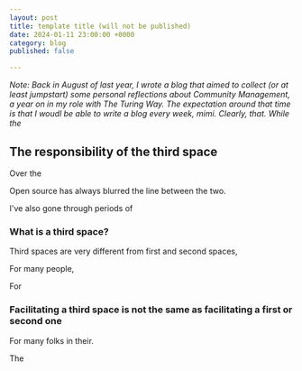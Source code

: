 ```yaml
---
layout: post
title: template title (will not be published)
date: 2024-01-11 23:00:00 +0000
category: blog
published: false

---
```


_Note: Back in August of last year, I wrote a blog that aimed to collect (or at least jumpstart) some personal reflections about Community Management, a year on in my role with The Turing Way. The expectation around that time is that I woudl be able to write a blog every week, mimi. Clearly, that. While the_


## The responsibility of the third space

Over the

Open source has always blurred the line between the two. 

I've also gone through periods of

### What is a third space? 

Third spaces are very different from first and second spaces, 

For many people, 

For 

### Facilitating a third space is not the same as facilitating a first or second one

For many folks in their.

The 